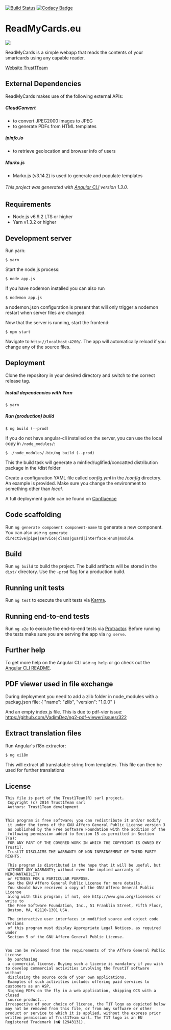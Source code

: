 [![Build Status](https://travis-ci.org/Trust1Team/readmycards-webapp-ng.svg?branch=master)](https://travis-ci.org/Trust1Team/readmycards-webapp-ng) [![Codacy Badge](https://api.codacy.com/project/badge/Grade/2678697a03074ac986ea89f50d424bac)](https://www.codacy.com/app/Trust1Team/readmycards-webapp-ng?utm_source=github.com&amp;utm_medium=referral&amp;utm_content=Trust1Team/readmycards-webapp-ng&amp;utm_campaign=Badge_Grade)


# ReadMyCards.eu
[![][t1t-logo]][Trust1Team-url]

ReadMyCards is a simple webapp that reads the contents of your smartcards using any capable reader.

[Website Trust1Team][Trust1Team-url]

## External Dependencies

ReadMyCards makes use of the following external APIs:

##### CloudConvert
* to convert JPEG2000 images to JPEG
* to generate PDFs from HTML templates
##### ipinfo.io
* to retrieve geolocation and browser info of users

##### Marko.js
* Marko.js (v3.14.2) is used to generate and populate templates


###### This project was generated with [Angular CLI](https://github.com/angular/angular-cli) version 1.3.0.

## Requirements

* Node.js v6.9.2 LTS or higher
* Yarn v1.3.2 or higher


## Development server

Run yarn:
```ssh
$ yarn
```
Start the node.js process:
```ssh
$ node app.js
```
If you have nodemon installed you can also run
```ssh
$ nodemon app.js
```
a nodemon.json configuration is present that will only trigger a nodemon restart when server files are changed.

Now that the server is running, start the frontend:
```
$ npm start
```
Navigate to `http://localhost:4200/`. The app will automatically reload if you change any of the source files.

## Deployment
Clone the repository in your desired directory and switch to the correct release tag.

##### Install dependencies with Yarn
```ssh
$ yarn
```

##### Run (production) build
```ssh
$ ng build (--prod)
```

If you do not have angular-cli installed on the server, you can use the local copy in `/node_modules/`:
```ssh
$ ./node_modules/.bin/ng build (--prod)
```

This the build task will generate a minfied/uglified/concatted distribution package in the /dist folder

Create a configuration YAML file called *config.yml* in the */config* directory. An example is provided. Make sure you change the environment to something other than *local*.

A full deployment guide can be found on [Confluence][rmc-confluence-deployment-guide]

## Code scaffolding

Run `ng generate component component-name` to generate a new component. You can also use `ng generate directive|pipe|service|class|guard|interface|enum|module`.

## Build

Run `ng build` to build the project. The build artifacts will be stored in the `dist/` directory. Use the `-prod` flag for a production build.

## Running unit tests

Run `ng test` to execute the unit tests via [Karma](https://karma-runner.github.io).

## Running end-to-end tests

Run `ng e2e` to execute the end-to-end tests via [Protractor](http://www.protractortest.org/).
Before running the tests make sure you are serving the app via `ng serve`.

## Further help

To get more help on the Angular CLI use `ng help` or go check out the [Angular CLI README](https://github.com/angular/angular-cli/blob/master/README.md).

## PDF viewer used in file exchange
During deployment you need to add a zlib folder in node_modules with a packag.json file:
{
  "name": "zlib",
  "version": "1.0.0"
}

And an empty index.js file. 
This is due to pdf-vier issue:
https://github.com/VadimDez/ng2-pdf-viewer/issues/322

## Extract translation files

Run Angular's i18n extractor:
```bash
$ ng xi18n
```
This will extract all translatable string from templates. This file can then be used for further translations

## License

```
This file is part of the Trust1Team(R) sarl project.
 Copyright (c) 2014 Trust1Team sarl
 Authors: Trust1Team development

 
This program is free software; you can redistribute it and/or modify
 it under the terms of the GNU Affero General Public License version 3
 as published by the Free Software Foundation with the addition of the
 following permission added to Section 15 as permitted in Section 7(a):
 FOR ANY PART OF THE COVERED WORK IN WHICH THE COPYRIGHT IS OWNED BY Trust1T,
 Trust1T DISCLAIMS THE WARRANTY OF NON INFRINGEMENT OF THIRD PARTY RIGHTS.

 This program is distributed in the hope that it will be useful, but
 WITHOUT ANY WARRANTY; without even the implied warranty of MERCHANTABILITY
 or FITNESS FOR A PARTICULAR PURPOSE.
 See the GNU Affero General Public License for more details.
 You should have received a copy of the GNU Affero General Public License
 along with this program; if not, see http://www.gnu.org/licenses or write to
 the Free Software Foundation, Inc., 51 Franklin Street, Fifth Floor,
 Boston, MA, 02110-1301 USA.

 The interactive user interfaces in modified source and object code versions
 of this program must display Appropriate Legal Notices, as required under
 Section 5 of the GNU Affero General Public License.

 
You can be released from the requirements of the Affero General Public License
 by purchasing
 a commercial license. Buying such a license is mandatory if you wish to develop commercial activities involving the Trust1T software without
 disclosing the source code of your own applications.
 Examples of such activities include: offering paid services to customers as an ASP,
 Signing PDFs on the fly in a web application, shipping OCS with a closed
 source product...
Irrespective of your choice of license, the T1T logo as depicted below may not be removed from this file, or from any software or other product or service to which it is applied, without the express prior written permission of Trust1Team sarl. The T1T logo is an EU Registered Trademark (n� 12943131).
```

[Trust1Team-url]: http://trust1team.com
[t1t-logo]: http://imgur.com/lukAaxx.png
[rmc-confluence-deployment-guide]: https://trust1t.atlassian.net/wiki/display/NPAPI/Deployment+-+ReadMyCards.eu
